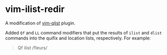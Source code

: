 vim-ilist-redir
===============

A modification of [vim-qlist](https://github.com/romainl/vim-qlist) plugin.

Added `Qf` and `LL` command modifiers that put the results of `ilist` and `dlist` commands into the quifix and location lists, respectively. For example:

> Qf ilist /fleurs/

